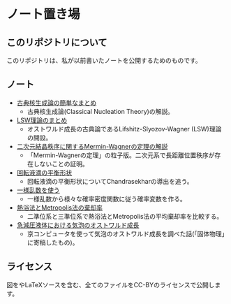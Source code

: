 # ノート置き場

## このリポジトリについて

このリポジトリは、私が以前書いたノートを公開するためのものです。

## ノート

* [古典核生成論の簡単なまとめ](cnt/cntnote.pdf)
  * 古典核生成論(Classical Nucleation Theory)の解説。
* [LSW理論のまとめ](lsw/lswnote.pdf)
  * オストワルド成長の古典論であるLifshitz-Slyozov-Wagner (LSW)理論の開設。
* [二次元結晶秩序に関するMermin-Wagnerの定理の解説](mermin/mermin.pdf)
  * 「Mermin-Wagnerの定理」の粒子版。二次元系で長距離位置秩序が存在しないことの証明。
* [回転液滴の平衡形状](rotation/rotation.pdf)
  * 回転液滴の平衡形状についてChandrasekharの導出を追う。
* [一様乱数を使う](prob/prob.pdf)
  * 一様乱数から様々な確率密度関数に従う確率変数を作る。
* [熱浴法とMetropolis法の棄却率](metropolis/metropolis.pdf)
  * 二準位系と三準位系で熱浴法とMetropolis法の平均棄却率を比較する。
* [急減圧液体における気泡のオストワルド成長](k-bubble/k-bubble.pdf)
  * 京コンピュータを使って気泡のオストワルド成長を調べた話(「固体物理」に寄稿したもの)。

## ライセンス

図をやLaTeXソースを含む、全てのファイルをCC-BYのライセンスで公開します。
